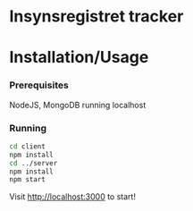 # Insynsregistret tracker

# Installation/Usage

### Prerequisites
NodeJS, MongoDB running localhost

### Running

```bash
cd client
npm install
cd ../server
npm install
npm start
```

Visit [http://localhost:3000](http://localhost:3000) to start!
